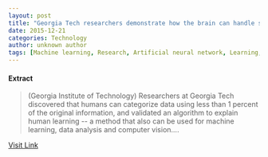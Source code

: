 ```yaml
---
layout: post
title: "Georgia Tech researchers demonstrate how the brain can handle so much data"
date: 2015-12-21
categories: Technology
author: unknown author
tags: [Machine learning, Research, Artificial neural network, Learning, Human, Computer vision, Science, Theory, Computer science, Data, Neuroscience, Neuropsychological assessment, Science and technology, Emergence, Cognitive science, Cognition, Epistemology, Psychological concepts]
---
```





#### Extract
>(Georgia Institute of Technology) Researchers at Georgia Tech discovered that humans can categorize data using less than 1 percent of the original information, and validated an algorithm to explain human learning -- a method that also can be used for machine learning, data analysis and computer vision....



[Visit Link](http://www.eurekalert.org/pub_releases/2015-12/giot-gtr121515.php)


